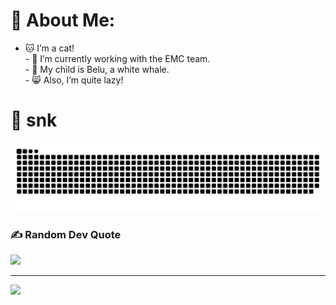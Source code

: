 # 💫 About Me:
- 🐱 I’m a cat!<br>- 🐾 I’m currently working with the EMC team.<br>- 🐋 My child is Belu, a white whale.<br>- 😸 Also, I’m quite lazy!<br>

# 🐍 snk
<picture>
  <source
    media="(prefers-color-scheme: dark)"
    srcset="https://raw.githubusercontent.com/platane/snk/output/github-contribution-grid-snake-dark.svg"
  />
  <source
    media="(prefers-color-scheme: light)"
    srcset="https://raw.githubusercontent.com/platane/snk/output/github-contribution-grid-snake.svg"
  />
  <img
    alt="github contribution grid snake animation"
    src="https://raw.githubusercontent.com/platane/snk/output/github-contribution-grid-snake.svg"
  />
</picture>

### ✍️ Random Dev Quote
![](https://quotes-github-readme.vercel.app/api?type=horizontal&theme=radical)

---
[![](https://visitcount.itsvg.in/api?id=Ethan-Minh&icon=0&color=0)](https://visitcount.itsvg.in)

<!-- Proudly created with GPRM ( https://gprm.itsvg.in ) -->
